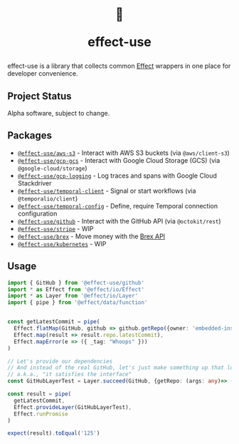 <h1 align="center">
<br/>

  
  💁 
  
  
  effect-use
  </h1>


effect-use is a library that collects common [Effect](https://github.com/Effect-TS/effect) wrappers in one place for developer convenience.


## Project Status
Alpha software, subject to change.



## Packages
- [`@effect-use/aws-s3`](./packages/aws-s3) - Interact with AWS S3 buckets (via `@aws/client-s3`)
- [`@effect-use/gcp-gcs`](./packages/gcp-gcs) - Interact with Google Cloud Storage (GCS) (via `@google-cloud/storage`)
- [`@effect-use/gcp-logging`](./packages/gcp-logging) - Log traces and spans with Google Cloud Stackdriver
- [`@effect-use/temporal-client`](./packages/temporal-client) - Signal or start workflows (via `@temporalio/client`)
- [`@effect-use/temporal-config`](./packages/temporal-config) - Define, require Temporal connection configuration
- [`@effect-use/github`](./packages/github) - Interact with the GitHub API (via `@octokit/rest`)
- [`@effect-use/stripe`](./packages/stripe) - WIP
- [`@effect-use/brex`](./packages/brex) - Move money with the [Brex API](https://developer.brex.com/)
- [`@effect-use/kubernetes`](./packages/kubernetes) - WIP

## Usage
```typescript
import { GitHub } from '@effect-use/github'
import * as Effect from '@effect/io/Effect'
import * as Layer from '@effect/io/Layer'
import { pipe } from '@effect/data/function'


const getLatestCommit = pipe(
  Effect.flatMap(GitHub, github => github.getRepo({owner: 'embedded-insurance', repo: 'effect-use'})),
  Effect.map(result => result.repo.latestCommit),
  Effect.mapError(e => ({ _tag: "Whoops" }))
)

// Let's provide our dependencies
// And instead of the real GitHub, let's just make something up that looks exactly like it.
// a.k.a., "it satisfies the interface"
const GitHubLayerTest = Layer.succeed(GitHub, {getRepo: (args: any)=> ({ latestCommit: '125' })} as GitHub)

const result = pipe(
  getLatestCommit,
  Effect.provideLayer(GitHubLayerTest),
  Effect.runPromise
)

expect(result).toEqual('125')
```

